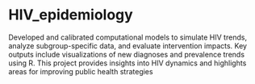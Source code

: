 # HIV_epidemiology
Developed and calibrated computational models to simulate HIV trends, analyze subgroup-specific data, and evaluate intervention impacts. Key outputs include visualizations of new diagnoses and prevalence trends using R. This project provides insights into HIV dynamics and highlights areas for improving public health strategies

